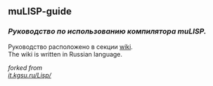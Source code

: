 ## muLISP-guide
### _Руководство по использованию компилятора muLISP._ 
Руководство расположено в секции [wiki](https://github.com/RN-S1/muLISP-guide/wiki).  
The wiki is written in Russian language.


<i>forked from</i><br>
<i>[it.kgsu.ru/Lisp/](http://it.kgsu.ru/Lisp/lisp0030.html)</i>
